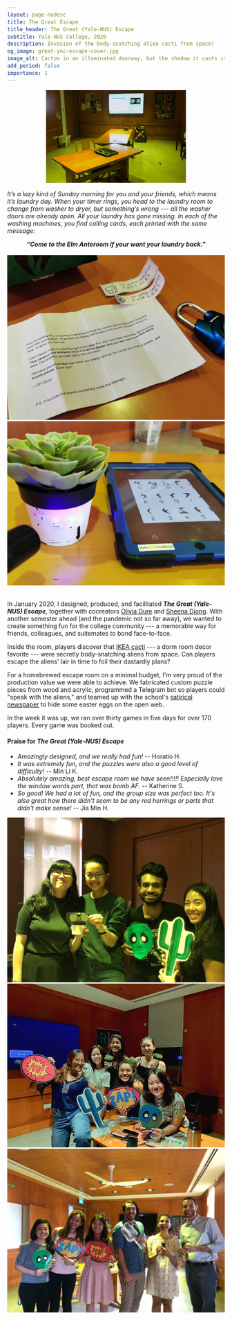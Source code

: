 ```yaml
---
layout: page-nodesc
title: The Great Escape
title_header: The Great (Yale-NUS) Escape
subtitle: Yale-NUS College, 2020
description: Invasion of the body-snatching alien cacti from space!
og_image: great-ync-escape-cover.jpg
image_alt: Cactus in an illuminated doorway, but the shadow it casts is human.
add_period: false
importance: 1
---
```


<div style="width: 80%; margin-left: auto; margin-right: auto;">
<figure>
        <img class="img-fluid rounded z-depth-1" src="/assets/img/great-escape-1.jpg" alt="A room bathed in green light, with a TV, posters on the wall, and a locked pouch on the wooden table."/>
</figure>
</div>

*It’s a lazy kind of Sunday morning for you and your friends, which means it’s laundry day. When your timer rings, you head to the laundry room to change from washer to dryer, but something’s wrong --- all the washer doors are already open. All your laundry has gone missing. In each of the washing machines, you find calling cards, each printed with the same message:*

<center><i><b>“Come to the Elm Anteroom if your want your laundry back.”</b></i></center>
<br>

<div class="row">
    <div class="col-sm mt-3 mt-md-0">
        <img class="img-fluid rounded z-depth-1" src="/assets/img/great-escape-2.jpg" alt="A note, some codes, and a directional padlock."/>
    </div>
    <div class="col-sm mt-3 mt-md-0">
        <img class="img-fluid rounded z-depth-1" src="/assets/img/great-escape-3.jpg" alt="A fake cactus and an iPad with alien symbols displayed."/>
    </div>
</div>

<br>

In January 2020, I designed, produced, and facilitated ***The Great (Yale-NUS) Escape***, together with cocreators [Olivia Dure](https://www.youtube.com/watch?v=4RLTA4ayDGw) and [Sheena Diong](https://www.linkedin.com/in/sheena-diong-442931129). With another semester ahead (and the pandemic not so far away), we wanted to create something fun for the college community --- a memorable way for friends, colleagues, and suitemates to bond face-to-face.

Inside the room, players discover that [IKEA cacti](https://www.ikea.com/sg/en/p/cactaceae-potted-plant-cactus-assorted-70530732/) --- a dorm room decor favorite --- were secretly body-snatching aliens from space. Can players escape the aliens' lair in time to foil their dastardly plans?

For a homebrewed escape room on a minimal budget, I'm very proud of the production value we were able to achieve. We fabricated custom puzzle pieces from wood and acrylic, programmed a Telegram bot so players could "speak with the aliens," and teamed up with the school's [satirical newspaper](https://themocktant.com/2020/01/09/recent-spate-of-succulent-ownership-at-yale-nus-discovered-to-be-alien-invasion/) to hide some easter eggs on the open web.

In the week it was up, we ran over thirty games in five days for over 170 players. Every game was booked out.

#### Praise for *The Great (Yale-NUS) Escape*
- *Amazingly designed, and we really had fun!* -- Horatio H.
- *It was extremely fun, and the puzzles were also a good level of difficulty!* -- Min Li K.
- *Absolutely amazing, best escape room we have seen!!!!! Especially love the window words part, that was bomb AF.* -- Katherine S.
- *So good! We had a lot of fun, and the group size was perfect too. It's also great how there didn't seem to be any red herrings or parts that didn't make sense!* -- Jia Min H.

<div class="row">
    <div class="col-sm mt-3 mt-md-0">
        <img class="img-fluid rounded z-depth-1" src="/assets/img/ync-group-photo-1.jpg" alt="Four students holding alien and cactus themed photo booth props."/>
    </div>
    <div class="col-sm mt-3 mt-md-0">
        <img class="img-fluid rounded z-depth-1" src="/assets/img/ync-group-photo-3.jpg" alt="Six students holding alien and cactus themed photo booth props."/>
    </div>
    <div class="col-sm mt-3 mt-md-0">
        <img class="img-fluid rounded z-depth-1" src="/assets/img/ync-group-photo-2.jpg" alt="Six staff members holding alien and cactus themed photo booth props."/>
    </div>
</div>